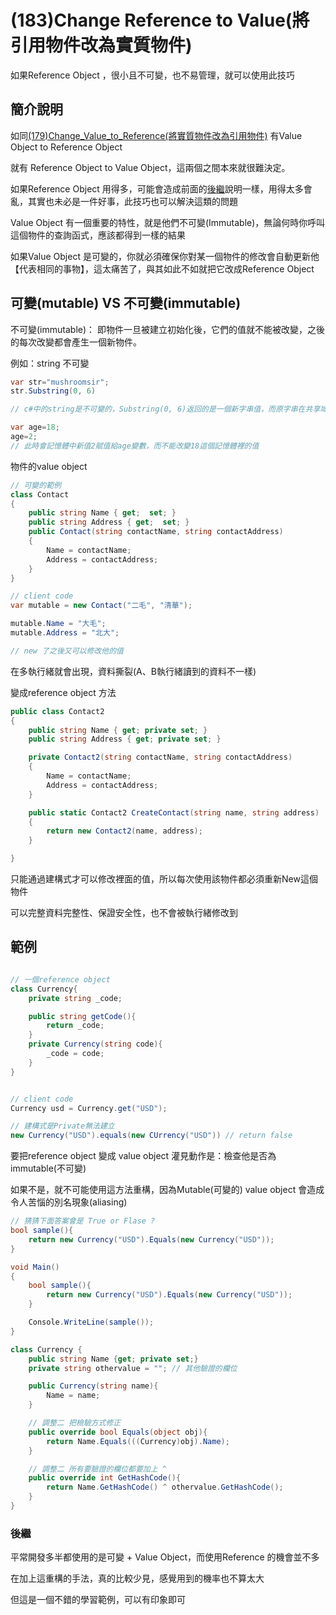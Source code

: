 # (183)Change Reference to Value(將引用物件改為實質物件)

如果Reference Object ，很小且不可變，也不易管理，就可以使用此技巧

## 簡介說明

如同[(179)Change_Value_to_Reference(將實質物件改為引用物件)]((179)Change_Value_to_Reference.md) 有Value Object to Reference Object

就有 Reference Object to Value Object，這兩個之間本來就很難決定。

如果Reference Object 用得多，可能會造成前面的[後繼]((179)Change_Value_to_Reference.md#)說明一樣，用得太多會亂，其實也未必是一件好事，此技巧也可以解決這類的問題

Value Object 有一個重要的特性，就是他們不可變(Immutable)，無論何時你呼叫這個物件的查詢函式，應該都得到一樣的結果

如果Value Object 是可變的，你就必須確保你對某一個物件的修改會自動更新他【代表相同的事物】，這太痛苦了，與其如此不如就把它改成Reference Object

## 可變(mutable) VS 不可變(immutable)

不可變(immutable)： 即物件一旦被建立初始化後，它們的值就不能被改變，之後的每次改變都會產生一個新物件。

例如：string 不可變

``` cs
var str="mushroomsir";
str.Substring(0, 6)

// c#中的string是不可變的，Substring(0, 6)返回的是一個新字串值，而原字串在共享域中是不變的。另外一個StringBuilder是可變的，這也是推薦使用StringBuilder的原因。

var age=18;
age=2;
// 此時會記憶體中新值2賦值給age變數，而不能改變18這個記憶體裡的值
```

物件的value object

``` cs
// 可變的範例
class Contact
{
    public string Name { get;  set; }
    public string Address { get;  set; }
    public Contact(string contactName, string contactAddress)
    {
        Name = contactName;
        Address = contactAddress;
    }
}

// client code
var mutable = new Contact("二毛", "清華");

mutable.Name = "大毛";
mutable.Address = "北大";

// new 了之後又可以修改他的值

```

在多執行緒就會出現，資料撕裂(A、B執行緒讀到的資料不一樣)

變成reference object 方法

``` cs
public class Contact2
{
    public string Name { get; private set; }
    public string Address { get; private set; }

    private Contact2(string contactName, string contactAddress)
    {
        Name = contactName;
        Address = contactAddress;
    }

    public static Contact2 CreateContact(string name, string address)
    {
        return new Contact2(name, address);
    }

}

```

只能通過建構式才可以修改裡面的值，所以每次使用該物件都必須重新New這個物件

可以完整資料完整性、保證安全性，也不會被執行緒修改到


## 範例

```cs

// 一個reference object
class Currency{
    private string _code;

    public string getCode(){
        return _code;
    }
    private Currency(string code){
        _code = code;
    }
}


// client code
Currency usd = Currency.get("USD");

// 建構式是Private無法建立
new Currency("USD").equals(new CUrrency("USD")) // return false
```

要把reference object 變成 value object 灌見動作是：檢查他是否為immutable(不可變)

如果不是，就不可能使用這方法重構，因為Mutable(可變的) value object 會造成令人苦惱的別名現象(aliasing)

``` cs
// 猜猜下面答案會是 True or Flase ?
bool sample(){
    return new Currency("USD").Equals(new Currency("USD"));
}

void Main()
{
    bool sample(){
        return new Currency("USD").Equals(new Currency("USD"));
    }

    Console.WriteLine(sample());
}

class Currency {
    public string Name {get; private set;}
    private string othervalue = ""; // 其他驗證的欄位

    public Currency(string name){
        Name = name;
    }

    // 調整二 把檢驗方式修正
    public override bool Equals(object obj){
        return Name.Equals(((Currency)obj).Name);
    }

    // 調整二 所有要驗證的欄位都要加上 ^
    public override int GetHashCode(){
        return Name.GetHashCode() ^ othervalue.GetHashCode();
    }
}
```

### 後繼

平常開發多半都使用的是可變 + Value Object，而使用Reference 的機會並不多

在加上這重構的手法，真的比較少見，感覺用到的機率也不算太大

但這是一個不錯的學習範例，可以有印象即可
